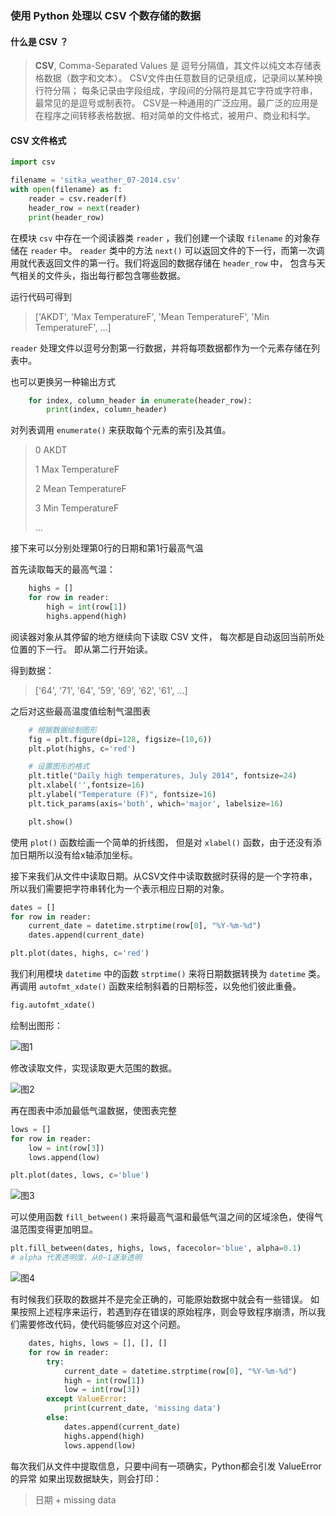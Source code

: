 ### 使用 Python 处理以 CSV 个数存储的数据

#### 什么是 CSV ？

> **CSV**, Comma-Separated Values 是 逗号分隔值，其文件以纯文本存储表格数据（数字和文本）。
> CSV文件由任意数目的记录组成，记录间以某种换行符分隔；
> 每条记录由字段组成，字段间的分隔符是其它字符或字符串，最常见的是逗号或制表符。
> CSV是一种通用的广泛应用。最广泛的应用是在程序之间转移表格数据、相对简单的文件格式，被用户、商业和科学。

#### CSV 文件格式

```python
import csv

filename = 'sitka_weather_07-2014.csv'
with open(filename) as f:
    reader = csv.reader(f)
    header_row = next(reader)
    print(header_row)
```

在模块 `csv` 中存在一个阅读器类 `reader` ，我们创建一个读取 `filename` 的对象存储在 `reader` 中。
`reader` 类中的方法 `next()` 可以返回文件的下一行，而第一次调用就代表返回文件的第一行。我们将返回的数据存储在 `header_row` 中，
包含与天气相关的文件头，指出每行都包含哪些数据。

运行代码可得到

> ['AKDT', 'Max TemperatureF', 'Mean TemperatureF', 'Min TemperatureF', ...]

`reader` 处理文件以逗号分割第一行数据，并将每项数据都作为一个元素存储在列表中。

也可以更换另一种输出方式

```python
    for index, column_header in enumerate(header_row):
        print(index, column_header)
```
对列表调用 `enumerate()` 来获取每个元素的索引及其值。

> 0 AKDT
>
> 1 Max TemperatureF
>
> 2 Mean TemperatureF
>
> 3 Min TemperatureF
>
>...

接下来可以分别处理第0行的日期和第1行最高气温

首先读取每天的最高气温：

```python
    highs = []
    for row in reader:
        high = int(row[1])
        highs.append(high)
```

阅读器对象从其停留的地方继续向下读取 CSV 文件， 每次都是自动返回当前所处位置的下一行。
即从第二行开始读。

得到数据：
> ['64', '71', '64', '59', '69', '62', '61', ...]

之后对这些最高温度值绘制气温图表

```python
    # 根据数据绘制图形
    fig = plt.figure(dpi=128, figsize=(10,6))
    plt.plot(highs, c='red')

    # 设置图形的格式
    plt.title("Daily high temperatures, July 2014", fontsize=24)
    plt.xlabel('',fontsize=16)
    plt.ylabel("Temperature (F)", fontsize=16)
    plt.tick_params(axis='both', which='major', labelsize=16)

    plt.show()
```
使用 `plot()` 函数绘画一个简单的折线图，
但是对 `xlabel()` 函数，由于还没有添加日期所以没有给x轴添加坐标。

接下来我们从文件中读取日期。从CSV文件中读取数据时获得的是一个字符串，
所以我们需要把字符串转化为一个表示相应日期的对象。

```python
dates = []
for row in reader:
    current_date = datetime.strptime(row[0], "%Y-%m-%d")
    dates.append(current_date)

plt.plot(dates, highs, c='red')
```

我们利用模块 `datetime` 中的函数 `strptime()` 来将日期数据转换为 `datetime` 类。
再调用 `autofmt_xdate()` 函数来绘制斜着的日期标签，以免他们彼此重叠。
```python
fig.autofmt_xdate()
``` 

绘制出图形：

![图1](C:\Users\wohez\Documents\GitHub\LearningProject_Python_Spring_2020\data\CSV\1.jpg)

修改读取文件，实现读取更大范围的数据。

![图2](C:\Users\wohez\Documents\GitHub\LearningProject_Python_Spring_2020\data\CSV\2.jpg)

再在图表中添加最低气温数据，使图表完整
```python
lows = []
for row in reader:
    low = int(row[3])
    lows.append(low)

plt.plot(dates, lows, c='blue')
```
![图3](C:\Users\wohez\Documents\GitHub\LearningProject_Python_Spring_2020\data\CSV\3.jpg)

可以使用函数 `fill_between()` 来将最高气温和最低气温之间的区域涂色，使得气温范围变得更加明显。

```python
plt.fill_between(dates, highs, lows, facecolor='blue', alpha=0.1)
# alpha 代表透明度，从0~1逐渐透明
```

![图4](C:\Users\wohez\Documents\GitHub\LearningProject_Python_Spring_2020\data\CSV\4.jpg)

有时候我们获取的数据并不是完全正确的，可能原始数据中就会有一些错误。
如果按照上述程序来运行，若遇到存在错误的原始程序，则会导致程序崩溃，所以我们需要修改代码，使代码能够应对这个问题。

```python
    dates, highs, lows = [], [], []
    for row in reader:
        try:
            current_date = datetime.strptime(row[0], "%Y-%m-%d")
            high = int(row[1])
            low = int(row[3])
        except ValueError:
            print(current_date, 'missing data')
        else:
            dates.append(current_date)
            highs.append(high)
            lows.append(low)
```
每次我们从文件中提取信息，只要中间有一项确实，Python都会引发 ValueError 的异常
如果出现数据缺失，则会打印：
> 日期 + missing data
